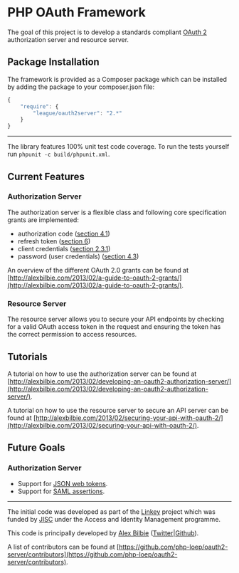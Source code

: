 # PHP OAuth Framework

The goal of this project is to develop a standards compliant [OAuth 2](http://tools.ietf.org/wg/oauth/draft-ietf-oauth-v2/) authorization server and resource server.

## Package Installation

The framework is provided as a Composer package which can be installed by adding the package to your composer.json file:

```javascript
{
	"require": {
		"league/oauth2server": "2.*"
	}
}
```

---

The library features 100% unit test code coverage. To run the tests yourself run `phpunit -c build/phpunit.xml`.

## Current Features

### Authorization Server

The authorization server is a flexible class and following core specification grants are implemented:

* authorization code ([section 4.1](http://tools.ietf.org/html/rfc6749#section-4.1))
* refresh token ([section 6](http://tools.ietf.org/html/rfc6749#section-6))
* client credentials ([section 2.3.1](http://tools.ietf.org/html/rfc6749#section-2.3.1))
* password (user credentials) ([section 4.3](http://tools.ietf.org/html/rfc6749#section-4.3))

An overview of the different OAuth 2.0 grants can be found at [http://alexbilbie.com/2013/02/a-guide-to-oauth-2-grants/](http://alexbilbie.com/2013/02/a-guide-to-oauth-2-grants/).

### Resource Server

The resource server allows you to secure your API endpoints by checking for a valid OAuth access token in the request and ensuring the token has the correct permission to access resources.


## Tutorials

A tutorial on how to use the authorization server can be found at [http://alexbilbie.com/2013/02/developing-an-oauth2-authorization-server/](http://alexbilbie.com/2013/02/developing-an-oauth2-authorization-server/).

A tutorial on how to use the resource server to secure an API server can be found at [http://alexbilbie.com/2013/02/securing-your-api-with-oauth-2/](http://alexbilbie.com/2013/02/securing-your-api-with-oauth-2/).

## Future Goals

### Authorization Server

* Support for [JSON web tokens](http://tools.ietf.org/wg/oauth/draft-ietf-oauth-json-web-token/).
* Support for [SAML assertions](http://tools.ietf.org/wg/oauth/draft-ietf-oauth-saml2-bearer/).

---

The initial code was developed as part of the [Linkey](http://linkey.blogs.lincoln.ac.uk) project which was funded by [JISC](http://jisc.ac.uk) under the Access and Identity Management programme.

This code is principally developed by [Alex Bilbie](http://alexbilbie.com/) ([Twitter](https://twitter.com/alexbilbie)|[Github](https://github.com/alexbilbie)).

A list of contributors can be found at [https://github.com/php-loep/oauth2-server/contributors](https://github.com/php-loep/oauth2-server/contributors).